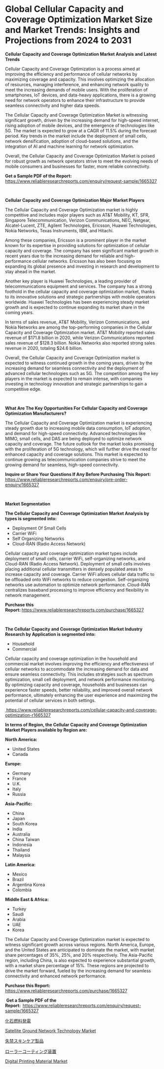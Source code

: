 <p><h1>Global Cellular Capacity and Coverage Optimization Market Size and Market Trends: Insights and Projections from 2024 to 2031</h1></p><p><strong>Cellular Capacity and Coverage Optimization Market Analysis and Latest Trends</strong></p>
<p><p>Cellular Capacity and Coverage Optimization is a process aimed at improving the efficiency and performance of cellular networks by maximizing coverage and capacity. This involves optimizing the allocation of resources, managing interference, and enhancing network quality to meet the increasing demands of mobile users. With the proliferation of smartphones, IoT devices, and data-heavy applications, there is a growing need for network operators to enhance their infrastructure to provide seamless connectivity and higher data speeds.</p><p>The Cellular Capacity and Coverage Optimization Market is witnessing significant growth, driven by the increasing demand for high-speed internet, rising adoption of mobile devices, and the emergence of technologies like 5G. The market is expected to grow at a CAGR of 11.5% during the forecast period. Key trends in the market include the deployment of small cells, network densification, adoption of cloud-based solutions, and the integration of AI and machine learning for network optimization.</p><p>Overall, the Cellular Capacity and Coverage Optimization Market is poised for robust growth as network operators strive to meet the evolving needs of mobile consumers and businesses for faster, more reliable connectivity.</p></p>
<p><strong>Get a Sample PDF of the Report:&nbsp;</strong> <a href="https://www.reliableresearchreports.com/enquiry/request-sample/1665327">https://www.reliableresearchreports.com/enquiry/request-sample/1665327</a></p>
<p>&nbsp;</p>
<p><strong>Cellular Capacity and Coverage Optimization Major Market Players</strong></p>
<p><p>The Cellular Capacity and Coverage Optimization market is highly competitive and includes major players such as AT&T Mobility, KT, SFR, Singapore Telecommunication, Verizon Communications, NEC, Netgear, Alcatel-Lucent, ZTE, Agilent Technologies, Ericsson, Huawei Technologies, Nokia Networks, Texas Instruments, IBM, and Hitachi.</p><p>Among these companies, Ericsson is a prominent player in the market known for its expertise in providing solutions for optimization of cellular capacity and coverage. The company has seen significant market growth in recent years due to the increasing demand for reliable and high-performance cellular networks. Ericsson has also been focusing on expanding its global presence and investing in research and development to stay ahead in the market.</p><p>Another key player is Huawei Technologies, a leading provider of telecommunications equipment and services. The company has a strong foothold in the cellular capacity and coverage optimization market, thanks to its innovative solutions and strategic partnerships with mobile operators worldwide. Huawei Technologies has been experiencing steady market growth and is expected to continue expanding its market share in the coming years.</p><p>In terms of sales revenue, AT&T Mobility, Verizon Communications, and Nokia Networks are among the top-performing companies in the Cellular Capacity and Coverage Optimization market. AT&T Mobility reported sales revenue of $171.8 billion in 2020, while Verizon Communications reported sales revenue of $128.3 billion. Nokia Networks also reported strong sales revenue in 2020, totaling $24.6 billion.</p><p>Overall, the Cellular Capacity and Coverage Optimization market is expected to witness continued growth in the coming years, driven by the increasing demand for seamless connectivity and the deployment of advanced cellular technologies such as 5G. The competition among the key players in the market is expected to remain intense, with companies investing in technology innovation and strategic partnerships to gain a competitive edge.</p></p>
<p>&nbsp;</p>
<p><strong>What Are The Key Opportunities For Cellular Capacity and Coverage Optimization Manufacturers?</strong></p>
<p><p>The Cellular Capacity and Coverage Optimization market is experiencing steady growth due to increasing mobile data consumption, IoT adoption, and demand for high-speed connectivity. Advanced technologies like MIMO, small cells, and DAS are being deployed to optimize network capacity and coverage. The future outlook for the market looks promising with the proliferation of 5G technology, which will further drive the need for enhanced capacity and coverage solutions. This market is expected to continue growing as telecommunication companies strive to meet the growing demand for seamless, high-speed connectivity.</p></p>
<p><strong>Inquire or Share Your Questions If Any Before Purchasing This Report:</strong> <a href="https://www.reliableresearchreports.com/enquiry/pre-order-enquiry/1665327">https://www.reliableresearchreports.com/enquiry/pre-order-enquiry/1665327</a></p>
<p>&nbsp;</p>
<p><strong>Market Segmentation</strong></p>
<p><strong>The Cellular Capacity and Coverage Optimization Market Analysis by types is segmented into:</strong></p>
<p><ul><li>Deployment Of Small Cells</li><li>Carrier WiFi</li><li>Self Organizing Networks</li><li>Cloud-RAN (Radio Access Network)</li></ul></p>
<p><p>Cellular capacity and coverage optimization market types include deployment of small cells, carrier WiFi, self-organizing networks, and Cloud-RAN (Radio Access Network). Deployment of small cells involves placing additional cellular transmitters in densely populated areas to increase capacity and coverage. Carrier WiFi allows cellular data traffic to be offloaded onto WiFi networks to reduce congestion. Self-organizing networks use automation to optimize network performance. Cloud-RAN centralizes baseband processing to improve efficiency and flexibility in network management.</p></p>
<p><strong>Purchase this Report:&nbsp;</strong><a href="https://www.reliableresearchreports.com/purchase/1665327">https://www.reliableresearchreports.com/purchase/1665327</a></p>
<p>&nbsp;</p>
<p><strong>The Cellular Capacity and Coverage Optimization Market Industry Research by Application is segmented into:</strong></p>
<p><ul><li>Household</li><li>Commercial</li></ul></p>
<p><p>Cellular capacity and coverage optimization in the household and commercial market involves improving the efficiency and effectiveness of cellular networks to accommodate the increasing demand for data and ensure seamless connectivity. This includes strategies such as spectrum optimization, small cell deployment, and network performance monitoring. By optimizing capacity and coverage, households and businesses can experience faster speeds, better reliability, and improved overall network performance, ultimately enhancing the user experience and maximizing the potential of cellular services in both settings.</p></p>
<p><a href="https://www.reliableresearchreports.com/cellular-capacity-and-coverage-optimization-r1665327">&nbsp;https://www.reliableresearchreports.com/cellular-capacity-and-coverage-optimization-r1665327</a></p>
<p><strong>In terms of Region, the Cellular Capacity and Coverage Optimization Market Players available by Region are:</strong></p>
<p>
    <p> <strong> North America: </strong>
        <ul>
            <li>United States</li>
            <li>Canada</li>
        </ul>
        </p> 
    <p> <strong> Europe: </strong>
        <ul>
            <li>Germany</li>
            <li>France</li>
            <li>U.K.</li>
            <li>Italy</li>
            <li>Russia</li>
        </ul>
        </p> 
    <p> <strong> Asia-Pacific: </strong>
        <ul>
            <li>China</li>
            <li>Japan</li>
            <li>South Korea</li>
            <li>India</li>
            <li>Australia</li>
            <li>China Taiwan</li>
            <li>Indonesia</li>
            <li>Thailand</li>
            <li>Malaysia</li>
        </ul>
        </p> 
    <p> <strong> Latin America: </strong>
        <ul>
            <li>Mexico</li>
            <li>Brazil</li>
            <li>Argentina Korea</li>
            <li>Colombia</li>
        </ul>
        </p> 
    <p> <strong> Middle East & Africa: </strong>
        <ul>
            <li>Turkey</li>
            <li>Saudi</li>
            <li>Arabia</li>
            <li>UAE</li>
            <li>Korea</li>
        </ul>
    </p>
    </p>
<p><p>The Cellular Capacity and Coverage Optimization market is expected to witness significant growth across various regions. North America, Europe, and the United States are anticipated to dominate the market, with market share percentages of 35%, 25%, and 20% respectively. The Asia-Pacific region, including China, is also expected to experience substantial growth, with a market share percentage of 15%. These regions are projected to drive the market forward, fueled by the increasing demand for seamless connectivity and enhanced network performance.</p></p>
<p><strong>Purchase this Report: </strong><a href="https://www.reliableresearchreports.com/purchase/1665327">https://www.reliableresearchreports.com/purchase/1665327</a></p>
<p>&nbsp;<strong>Get a Sample PDF of the Report:&nbsp;&nbsp;</strong><a href="https://www.reliableresearchreports.com/enquiry/request-sample/1665327">https://www.reliableresearchreports.com/enquiry/request-sample/1665327</a></p>
<p><strong></strong></p>
<p><p><a href="https://github.com/joaejkdzgyljvo6/Market-Research-Report-List-1/blob/main/701031720439.md">化石燃料発電</a></p><p><a href="https://github.com/pjcfca/Market-Research-Report-List-2/blob/main/satellite-ground-network-technology-market.md">Satellite Ground Network Technology Market</a></p><p><a href="https://github.com/NashBeahan2023/Market-Research-Report-List-1/blob/main/953794220440.md">失禁スキンケア製品</a></p><p><a href="https://medium.com/@lillianamurazik2023/%E3%83%AD%E3%83%BC%E3%83%A9%E3%83%BC%E3%82%B3%E3%83%BC%E3%83%86%E3%82%A3%E3%83%B3%E3%82%B0%E8%A3%85%E7%BD%AE%E5%B8%82%E5%A0%B4%E3%81%AF-%E5%B8%82%E5%A0%B4%E3%82%B7%E3%82%A7%E3%82%A2-%E3%82%B5%E3%82%A4%E3%82%BA-%E3%81%8A%E3%82%88%E3%81%B32031%E5%B9%B4%E3%81%BE%E3%81%A7%E3%81%AE%E4%BA%88%E6%B8%AC%E3%81%AB%E7%84%A6%E7%82%B9%E3%82%92%E5%BD%93%E3%81%A6%E3%81%A6%E3%81%84%E3%81%BE%E3%81%99-bc31701e3256">ローラーコーティング装置</a></p><p><a href="https://issuu.com/reportprime-2/docs/digital-printing-material-market-size-2030.pptx">Digital Printing Material Market</a></p></p>
